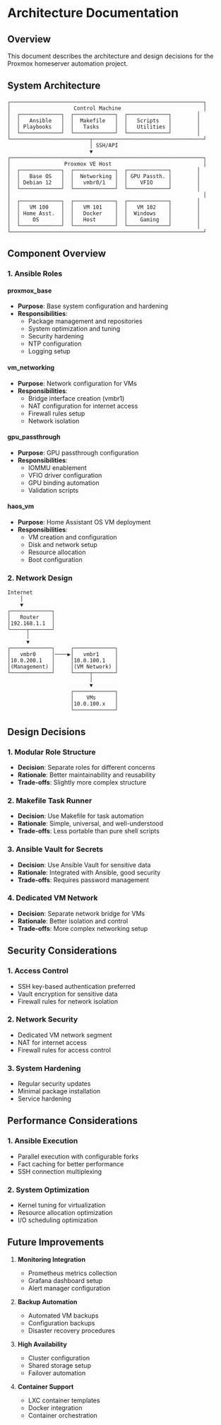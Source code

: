 # Architecture Documentation

## Overview

This document describes the architecture and design decisions for the Proxmox homeserver automation project.

## System Architecture

```
┌─────────────────────────────────────────────────────────────┐
│                    Control Machine                          │
│  ┌─────────────┐  ┌─────────────┐  ┌─────────────┐        │
│  │   Ansible   │  │  Makefile   │  │   Scripts   │        │
│  │ Playbooks   │  │   Tasks     │  │   Utilities │        │
│  └─────────────┘  └─────────────┘  └─────────────┘        │
└─────────────────────────┬───────────────────────────────────┘
                          │ SSH/API
                          ▼
┌─────────────────────────────────────────────────────────────┐
│                 Proxmox VE Host                             │
│  ┌─────────────┐  ┌─────────────┐  ┌─────────────┐        │
│  │   Base OS   │  │  Networking │  │ GPU Passth. │        │
│  │ Debian 12   │  │   vmbr0/1   │  │    VFIO     │        │
│  └─────────────┘  └─────────────┘  └─────────────┘        │
│                                                             │
│  ┌─────────────┐  ┌─────────────┐  ┌─────────────┐        │
│  │   VM 100    │  │   VM 101    │  │   VM 102    │        │
│  │ Home Asst.  │  │   Docker    │  │  Windows    │        │
│  │    OS       │  │   Host      │  │    Gaming   │        │
│  └─────────────┘  └─────────────┘  └─────────────┘        │
└─────────────────────────────────────────────────────────────┘
```

## Component Overview

### 1. Ansible Roles

#### proxmox_base
- **Purpose**: Base system configuration and hardening
- **Responsibilities**:
  - Package management and repositories
  - System optimization and tuning
  - Security hardening
  - NTP configuration
  - Logging setup

#### vm_networking
- **Purpose**: Network configuration for VMs
- **Responsibilities**:
  - Bridge interface creation (vmbr1)
  - NAT configuration for internet access
  - Firewall rules setup
  - Network isolation

#### gpu_passthrough
- **Purpose**: GPU passthrough configuration
- **Responsibilities**:
  - IOMMU enablement
  - VFIO driver configuration
  - GPU binding automation
  - Validation scripts

#### haos_vm
- **Purpose**: Home Assistant OS VM deployment
- **Responsibilities**:
  - VM creation and configuration
  - Disk and network setup
  - Resource allocation
  - Boot configuration

### 2. Network Design

```
Internet
    │
    ▼
┌─────────────┐
│   Router    │
│192.168.1.1  │
└─────┬───────┘
      │
      ▼
┌─────────────┐     ┌─────────────┐
│   vmbr0     │────▶│   vmbr1     │
│10.0.200.1   │     │10.0.100.1   │
│(Management) │     │(VM Network) │
└─────────────┘     └─────┬───────┘
                          │
                          ▼
                    ┌─────────────┐
                    │    VMs      │
                    │10.0.100.x   │
                    └─────────────┘
```

## Design Decisions

### 1. Modular Role Structure
- **Decision**: Separate roles for different concerns
- **Rationale**: Better maintainability and reusability
- **Trade-offs**: Slightly more complex structure

### 2. Makefile Task Runner
- **Decision**: Use Makefile for task automation
- **Rationale**: Simple, universal, and well-understood
- **Trade-offs**: Less portable than pure shell scripts

### 3. Ansible Vault for Secrets
- **Decision**: Use Ansible Vault for sensitive data
- **Rationale**: Integrated with Ansible, good security
- **Trade-offs**: Requires password management

### 4. Dedicated VM Network
- **Decision**: Separate network bridge for VMs
- **Rationale**: Better isolation and control
- **Trade-offs**: More complex networking setup

## Security Considerations

### 1. Access Control
- SSH key-based authentication preferred
- Vault encryption for sensitive data
- Firewall rules for network isolation

### 2. Network Security
- Dedicated VM network segment
- NAT for internet access
- Firewall rules for access control

### 3. System Hardening
- Regular security updates
- Minimal package installation
- Service hardening

## Performance Considerations

### 1. Ansible Execution
- Parallel execution with configurable forks
- Fact caching for better performance
- SSH connection multiplexing

### 2. System Optimization
- Kernel tuning for virtualization
- Resource allocation optimization
- I/O scheduling optimization

## Future Improvements

1. **Monitoring Integration**
   - Prometheus metrics collection
   - Grafana dashboard setup
   - Alert manager configuration

2. **Backup Automation**
   - Automated VM backups
   - Configuration backups
   - Disaster recovery procedures

3. **High Availability**
   - Cluster configuration
   - Shared storage setup
   - Failover automation

4. **Container Support**
   - LXC container templates
   - Docker integration
   - Container orchestration
